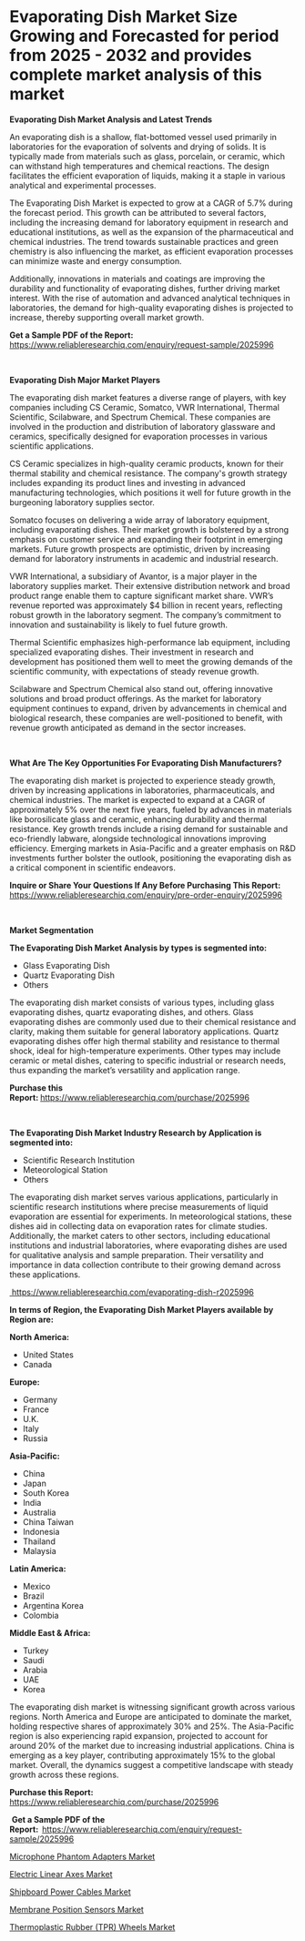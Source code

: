 <p><h1>Evaporating Dish Market Size Growing and Forecasted for period from 2025 - 2032 and provides complete market analysis of this market</h1></p><p><strong>Evaporating Dish Market Analysis and Latest Trends</strong></p>
<p><p>An evaporating dish is a shallow, flat-bottomed vessel used primarily in laboratories for the evaporation of solvents and drying of solids. It is typically made from materials such as glass, porcelain, or ceramic, which can withstand high temperatures and chemical reactions. The design facilitates the efficient evaporation of liquids, making it a staple in various analytical and experimental processes. </p><p>The Evaporating Dish Market is expected to grow at a CAGR of 5.7% during the forecast period. This growth can be attributed to several factors, including the increasing demand for laboratory equipment in research and educational institutions, as well as the expansion of the pharmaceutical and chemical industries. The trend towards sustainable practices and green chemistry is also influencing the market, as efficient evaporation processes can minimize waste and energy consumption. </p><p>Additionally, innovations in materials and coatings are improving the durability and functionality of evaporating dishes, further driving market interest. With the rise of automation and advanced analytical techniques in laboratories, the demand for high-quality evaporating dishes is projected to increase, thereby supporting overall market growth.</p></p>
<p><strong>Get a Sample PDF of the Report:&nbsp;</strong> <a href="https://www.reliableresearchiq.com/enquiry/request-sample/2025996?utm_campaign=2243&utm_medium=2&utm_source=Github&utm_content=ia&utm_term=05022025&utm_id=evaporating-dish">https://www.reliableresearchiq.com/enquiry/request-sample/2025996</a></p>
<p>&nbsp;</p>
<p><strong>Evaporating Dish Major Market Players</strong></p>
<p><p>The evaporating dish market features a diverse range of players, with key companies including CS Ceramic, Somatco, VWR International, Thermal Scientific, Scilabware, and Spectrum Chemical. These companies are involved in the production and distribution of laboratory glassware and ceramics, specifically designed for evaporation processes in various scientific applications.</p><p>CS Ceramic specializes in high-quality ceramic products, known for their thermal stability and chemical resistance. The company's growth strategy includes expanding its product lines and investing in advanced manufacturing technologies, which positions it well for future growth in the burgeoning laboratory supplies sector.</p><p>Somatco focuses on delivering a wide array of laboratory equipment, including evaporating dishes. Their market growth is bolstered by a strong emphasis on customer service and expanding their footprint in emerging markets. Future growth prospects are optimistic, driven by increasing demand for laboratory instruments in academic and industrial research.</p><p>VWR International, a subsidiary of Avantor, is a major player in the laboratory supplies market. Their extensive distribution network and broad product range enable them to capture significant market share. VWR’s revenue reported was approximately $4 billion in recent years, reflecting robust growth in the laboratory segment. The company’s commitment to innovation and sustainability is likely to fuel future growth.</p><p>Thermal Scientific emphasizes high-performance lab equipment, including specialized evaporating dishes. Their investment in research and development has positioned them well to meet the growing demands of the scientific community, with expectations of steady revenue growth.</p><p>Scilabware and Spectrum Chemical also stand out, offering innovative solutions and broad product offerings. As the market for laboratory equipment continues to expand, driven by advancements in chemical and biological research, these companies are well-positioned to benefit, with revenue growth anticipated as demand in the sector increases.</p></p>
<p>&nbsp;</p>
<p><strong>What Are The Key Opportunities For Evaporating Dish Manufacturers?</strong></p>
<p><p>The evaporating dish market is projected to experience steady growth, driven by increasing applications in laboratories, pharmaceuticals, and chemical industries. The market is expected to expand at a CAGR of approximately 5% over the next five years, fueled by advances in materials like borosilicate glass and ceramic, enhancing durability and thermal resistance. Key growth trends include a rising demand for sustainable and eco-friendly labware, alongside technological innovations improving efficiency. Emerging markets in Asia-Pacific and a greater emphasis on R&D investments further bolster the outlook, positioning the evaporating dish as a critical component in scientific endeavors.</p></p>
<p><strong>Inquire or Share Your Questions If Any Before Purchasing This Report:</strong> <a href="https://www.reliableresearchiq.com/enquiry/pre-order-enquiry/2025996?utm_campaign=2243&utm_medium=2&utm_source=Github&utm_content=ia&utm_term=05022025&utm_id=evaporating-dish">https://www.reliableresearchiq.com/enquiry/pre-order-enquiry/2025996</a></p>
<p>&nbsp;</p>
<p><strong>Market Segmentation</strong></p>
<p><strong>The Evaporating Dish Market Analysis by types is segmented into:</strong></p>
<p><ul><li>Glass Evaporating Dish</li><li>Quartz Evaporating Dish</li><li>Others</li></ul></p>
<p><p>The evaporating dish market consists of various types, including glass evaporating dishes, quartz evaporating dishes, and others. Glass evaporating dishes are commonly used due to their chemical resistance and clarity, making them suitable for general laboratory applications. Quartz evaporating dishes offer high thermal stability and resistance to thermal shock, ideal for high-temperature experiments. Other types may include ceramic or metal dishes, catering to specific industrial or research needs, thus expanding the market’s versatility and application range.</p></p>
<p><strong>Purchase this Report:&nbsp;</strong><a href="https://www.reliableresearchiq.com/purchase/2025996?utm_campaign=2243&utm_medium=2&utm_source=Github&utm_content=ia&utm_term=05022025&utm_id=evaporating-dish">https://www.reliableresearchiq.com/purchase/2025996</a></p>
<p>&nbsp;</p>
<p><strong>The Evaporating Dish Market Industry Research by Application is segmented into:</strong></p>
<p><ul><li>Scientific Research Institution</li><li>Meteorological Station</li><li>Others</li></ul></p>
<p><p>The evaporating dish market serves various applications, particularly in scientific research institutions where precise measurements of liquid evaporation are essential for experiments. In meteorological stations, these dishes aid in collecting data on evaporation rates for climate studies. Additionally, the market caters to other sectors, including educational institutions and industrial laboratories, where evaporating dishes are used for qualitative analysis and sample preparation. Their versatility and importance in data collection contribute to their growing demand across these applications.</p></p>
<p><a href="https://www.reliableresearchiq.com/evaporating-dish-r2025996?utm_campaign=2243&utm_medium=2&utm_source=Github&utm_content=ia&utm_term=05022025&utm_id=evaporating-dish">&nbsp;https://www.reliableresearchiq.com/evaporating-dish-r2025996</a></p>
<p><strong>In terms of Region, the Evaporating Dish Market Players available by Region are:</strong></p>
<p>
    <p> <strong> North America: </strong>
        <ul>
            <li>United States</li>
            <li>Canada</li>
        </ul>
        </p> 
    <p> <strong> Europe: </strong>
        <ul>
            <li>Germany</li>
            <li>France</li>
            <li>U.K.</li>
            <li>Italy</li>
            <li>Russia</li>
        </ul>
        </p> 
    <p> <strong> Asia-Pacific: </strong>
        <ul>
            <li>China</li>
            <li>Japan</li>
            <li>South Korea</li>
            <li>India</li>
            <li>Australia</li>
            <li>China Taiwan</li>
            <li>Indonesia</li>
            <li>Thailand</li>
            <li>Malaysia</li>
        </ul>
        </p> 
    <p> <strong> Latin America: </strong>
        <ul>
            <li>Mexico</li>
            <li>Brazil</li>
            <li>Argentina Korea</li>
            <li>Colombia</li>
        </ul>
        </p> 
    <p> <strong> Middle East & Africa: </strong>
        <ul>
            <li>Turkey</li>
            <li>Saudi</li>
            <li>Arabia</li>
            <li>UAE</li>
            <li>Korea</li>
        </ul>
    </p>
    </p>
<p><p>The evaporating dish market is witnessing significant growth across various regions. North America and Europe are anticipated to dominate the market, holding respective shares of approximately 30% and 25%. The Asia-Pacific region is also experiencing rapid expansion, projected to account for around 20% of the market due to increasing industrial applications. China is emerging as a key player, contributing approximately 15% to the global market. Overall, the dynamics suggest a competitive landscape with steady growth across these regions.</p></p>
<p><strong>Purchase this Report: </strong><a href="https://www.reliableresearchiq.com/purchase/2025996?utm_campaign=2243&utm_medium=2&utm_source=Github&utm_content=ia&utm_term=05022025&utm_id=evaporating-dish">https://www.reliableresearchiq.com/purchase/2025996</a></p>
<p>&nbsp;<strong>Get a Sample PDF of the Report:&nbsp;&nbsp;</strong><a href="https://www.reliableresearchiq.com/enquiry/request-sample/2025996?utm_campaign=2243&utm_medium=2&utm_source=Github&utm_content=ia&utm_term=05022025&utm_id=evaporating-dish">https://www.reliableresearchiq.com/enquiry/request-sample/2025996</a></p>
<p><strong></strong></p>
<p><p><a href="https://www.linkedin.com/pulse/microphone-phantom-adapters-market-trends-detailed-study-ljwof?utm_campaign=2243&utm_medium=2&utm_source=Github&utm_content=ia&utm_term=05022025&utm_id=evaporating-dish">Microphone Phantom Adapters Market</a></p><p><a href="https://www.linkedin.com/pulse/electric-linear-axes-market-trends-insights-type-application-zk8lf?utm_campaign=2243&utm_medium=2&utm_source=Github&utm_content=ia&utm_term=05022025&utm_id=evaporating-dish">Electric Linear Axes Market</a></p><p><a href="https://www.linkedin.com/pulse/thorough-analysis-shipboard-power-cables-market-size-projected-vtfqf?utm_campaign=2243&utm_medium=2&utm_source=Github&utm_content=ia&utm_term=05022025&utm_id=evaporating-dish">Shipboard Power Cables Market</a></p><p><a href="https://www.linkedin.com/pulse/detailed-analysis-membrane-position-sensors-market-decision-making-pvprf?utm_campaign=2243&utm_medium=2&utm_source=Github&utm_content=ia&utm_term=05022025&utm_id=evaporating-dish">Membrane Position Sensors Market</a></p><p><a href="https://www.linkedin.com/pulse/thermoplastic-rubber-tpr-wheels-market-analysis-report-dmswf?utm_campaign=2243&utm_medium=2&utm_source=Github&utm_content=ia&utm_term=05022025&utm_id=evaporating-dish">Thermoplastic Rubber (TPR) Wheels Market</a></p></p>